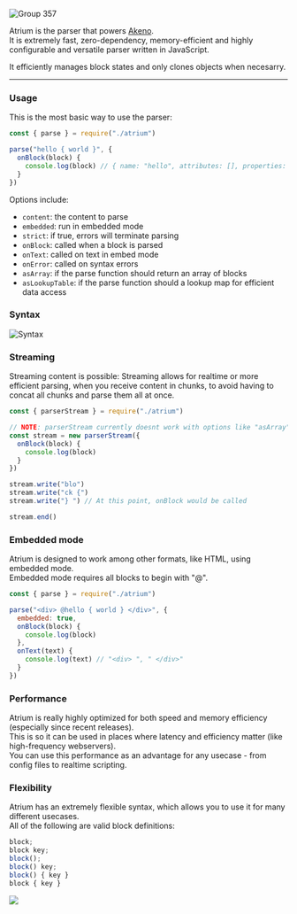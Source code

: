 ![Group 357](https://github.com/user-attachments/assets/f6377875-ba97-4a1b-80aa-2ce5ff0374ae)

Atrium is the parser that powers [Akeno](https://github.com/the-lstv/Akeno).<br>
It is extremely fast, zero-dependency, memory-efficient and highly configurable and versatile parser written in JavaScript.

It efficiently manages block states and only clones objects when necesarry.

---

### Usage
This is the most basic way to use the parser:
```js
const { parse } = require("./atrium")

parse("hello { world }", {
  onBlock(block) {
    console.log(block) // { name: "hello", attributes: [], properties: { world: [ true ] } }
  }
})
```
Options include:
- `content`: the content to parse
- `embedded`: run in embedded mode
- `strict`: if true, errors will terminate parsing
- `onBlock`: called when a block is parsed
- `onText`: called on text in embed mode
- `onError`: called on syntax errors
- `asArray`: if the parse function should return an array of blocks
- `asLookupTable`: if the parse function should a lookup map for efficient data access

### Syntax
![Syntax](https://github.com/user-attachments/assets/29618798-503f-464b-8028-7d9619207594)


### Streaming
Streaming content is possible:
Streaming allows for realtime or more efficient parsing, when you receive content in chunks, to avoid having to concat all chunks and parse them all at once.
```js
const { parserStream } = require("./atrium")

// NOTE: parserStream currently doesnt work with options like "asArray".
const stream = new parserStream({
  onBlock(block) {
    console.log(block)
  }
})

stream.write("blo")
stream.write("ck {")
stream.write("} ") // At this point, onBlock would be called

stream.end()
```
### Embedded mode
Atrium is designed to work among other formats, like HTML, using embedded mode.<br>
Embedded mode requires all blocks to begin with "@".
```js
const { parse } = require("./atrium")

parse("<div> @hello { world } </div>", {
  embedded: true,
  onBlock(block) {
    console.log(block)
  },
  onText(text) {
    console.log(text) // "<div> ", " </div>"
  }
})
```

### Performance
Atrium is really highly optimized for both speed and memory efficiency (especially since recent releases).<br>
This is so it can be used in places where latency and efficiency matter (like high-frequency webservers).<br>
You can use this performance as an advantage for any usecase - from config files to realtime scripting.

### Flexibility
Atrium has an extremely flexible syntax, which allows you to use it for many different usecases.<br>
All of the following are valid block definitions:
```js
block;
block key;
block();
block() key;
block() { key }
block { key }
```

<img src="https://github.com/user-attachments/assets/e7c25ac9-4576-455b-94a9-093d7e53aae3">
